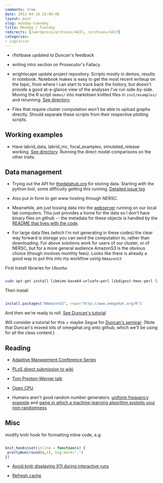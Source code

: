 ```yaml
---
comments: true
date: 2012-04-10 23:09:06
layout: post
slug: monday-tuesday
title: Monday / Tuesday
redirects: [/wordpress/archives/4437, /archives/4437]
categories:
- Logistics
---
```




  * rfishbase updated to Duncan's feedback


  * writing intro section on Prosecutor's Fallacy.


  * wrightscape update project repository. Scripts mostly in demos, results in notebook. Notebook makes is easy to get the most recent writeup on the topic, from where I can start to track back the history, but doesn't provide a good at-a-glance view of the analyses I've run side-by-side.  Moving the R script `demos/` into markdown knitted files in `inst/examples/` and rerunning.  [See directory](https://github.com/cboettig/wrightscape/blob/master/inst/examples).  


  * Files that require cluster computation won't be able to upload graphs directly.  Should separate these scripts from their respective plotting scripts.  





## Working examples







  * Have labrid_data, labrid_mc, focal_examples, simulated_release working.  [See directory](https://github.com/cboettig/wrightscape/blob/master/inst/examples).  Running the direct model comparisons on the other traits.  





## Data management







  * Trying out the API for [thedatahub.org](http://thedatahub.org) for storing data. Starting with the python tool, some difficulty getting this running. [Detailed issue log](https://github.com/okfn/dpm/issues/55)


  * Also put in form to get www hosting through NERSC.  


  * Meanwhile, am just tossing data into the [webserver](http://two.ucdavis.edu/~cboettig/data/) running on our local lab computers.  This just provides a home for the data so I don't have binary files on github -- the metadata for these objects is handled by the [README that lives with the code](https://github.com/cboettig/wrightscape/tree/master/inst/examples).  


  * For large data files (which I'm not generating in these codes) the clear way forward is storage you can send the computation to, rather than downloading.  For above solutions work for users of our cluster, or of NERSC, but for a more general audience AmazonS3 is the obvious choice (though involves monthly fees).  Looks like there is already a good way to put this into my workflow using `RAmazonS3`





First install libraries for Ubuntu:

```bash

sudo apt-get install libmime-base64-urlsafe-perl libdigest-hmac-perl libdigest-sha1-perl

```

Then install

```R

install.packages("RAmazonS3", repo="http://www.omegahat.org/R")

```

And then we're ready to roll.  [See Duncan's tutorial](http://www.omegahat.org/RAmazonS3/s3amazon.html)



Will consider a tutorial for this + maybe Segue for [Duncan's seminar](http://statcomputingucdavis.github.com/Spring12BBSeminar/).  (Note that Duncan's moved lots of omegahat.org onto github, which we'll be using for all the class content.)



## Reading







  * [Adaptive Management Conference Series](http://www.phidot.org/AMCS/participants/index.html)


  * [PLoS direct submission to wiki](http://wir.okfn.org/2012/03/29/plos-computational-biology-goes-wiki/)


  * [Tom Preston-Werner talk](https://plus.google.com/117538137308310530361/posts/LviS2eofpon)


  * [Open CPU](http://opencpu.org/2012/01/running-a-block-of-r-code-in-opencpu/)


  * Humans aren't good random number generators.  [uniform frequency example](http://www.khanacademy.org/labs/explorations/frequency-stability) and [game in which a machine-learning algorithm exploits your non-randomness](http://seed.ucsd.edu/~mindreader/)





## Misc





modify knitr hook for formatting inline code, e.g.

```r

knit_hooks$set(inline = function(x) {
 prettyNum(round(x,2), big.mark=",")
})

```








  * [Avoid knitr displaying X11 during interactive runs](https://github.com/yihui/knitr/issues/192)


  * [Refresh cache](https://github.com/yihui/knitr/issues/191)



